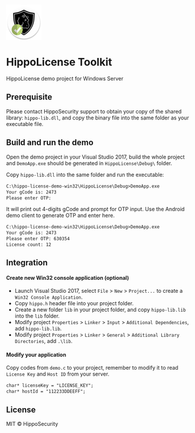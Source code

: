 ![HippoLicense](media/logo_round.png)

# HippoLicense Toolkit

HippoLicense demo project for Windows Server

## Prerequisite

Please contact HippoSecurity support to obtain your copy of the shared library:  `hippo-lib.dll`, and copy the binary file into the same folder as your executable file.

## Build and run the demo

Open the demo project in your Visual Studio 2017, build the whole project and `DemoApp.exe` should be generated in `HippoLicense\Debug\` folder.

Copy `hippo-lib.dll` into the same folder and run the executable:

```
C:\hippo-license-demo-win32\HippoLicense\Debug>DemoApp.exe
Your gCode is: 2473
Please enter OTP:
```

It will print out 4-digits gCode and prompt for OTP input. Use the Android demo client to generate OTP and enter here.

```
C:\hippo-license-demo-win32\HippoLicense\Debug>DemoApp.exe
Your gCode is: 2473
Please enter OTP: 630354
License count: 12
```

## Integration

#### Create new Win32 console application (optional)

* Launch Visual Studio 2017, select `File` > `New` > `Project...` to create a `Win32 Console Application`.
* Copy `hippo.h` header file into your project folder.
* Create a new folder `lib` in your project folder, and copy `hippo-lib.lib` into the `lib` folder.
* Modify project `Properties` > `Linker` > `Input` > `Additional Dependencies`, add `hippo-lib.lib`.
* Modify project `Properties` > `Linker` > `General` > `Additional Library Directories`, add `.\lib`.

#### Modify your application

Copy codes from `demo.c` to your project, remember to modify it to read `License Key` and `Host ID` from your server.

```
char* licenseKey = "LICENSE_KEY";
char* hostId = "112233DDEEFF";
```

## License

MIT © HippoSecurity
